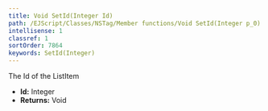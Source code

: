 ```yaml
---
title: Void SetId(Integer Id)
path: /EJScript/Classes/NSTag/Member functions/Void SetId(Integer p_0)
intellisense: 1
classref: 1
sortOrder: 7864
keywords: SetId(Integer)
---
```



The Id of the ListItem



* **Id:** Integer
* **Returns:** Void


